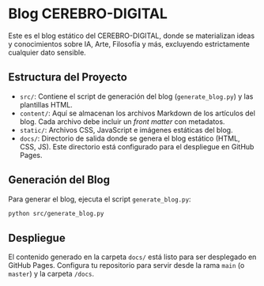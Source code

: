 # Blog CEREBRO-DIGITAL

Este es el blog estático del CEREBRO-DIGITAL, donde se materializan ideas y conocimientos sobre IA, Arte, Filosofía y más, excluyendo estrictamente cualquier dato sensible.

## Estructura del Proyecto

- `src/`: Contiene el script de generación del blog (`generate_blog.py`) y las plantillas HTML.
- `content/`: Aquí se almacenan los archivos Markdown de los artículos del blog. Cada archivo debe incluir un *front matter* con metadatos.
- `static/`: Archivos CSS, JavaScript e imágenes estáticas del blog.
- `docs/`: Directorio de salida donde se genera el blog estático (HTML, CSS, JS). Este directorio está configurado para el despliegue en GitHub Pages.

## Generación del Blog

Para generar el blog, ejecuta el script `generate_blog.py`:

```bash
python src/generate_blog.py
```

## Despliegue

El contenido generado en la carpeta `docs/` está listo para ser desplegado en GitHub Pages. Configura tu repositorio para servir desde la rama `main` (o `master`) y la carpeta `/docs`.